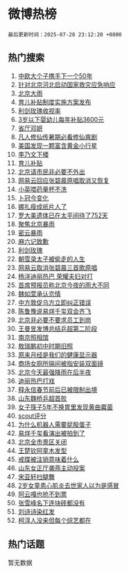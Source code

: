 # 微博热榜

`最后更新时间：2025-07-28 23:12:20 +0800`

## 热门搜索

1. [中欧大个子携手下一个50年](https://m.weibo.cn/search?containerid=100103type%3D1%26t%3D10%26q%3D%23%E4%B8%AD%E6%AC%A7%E5%A4%A7%E4%B8%AA%E5%AD%90%E6%90%BA%E6%89%8B%E4%B8%8B%E4%B8%80%E4%B8%AA50%E5%B9%B4%23&stream_entry_id=51&isnewpage=1&extparam=seat%3D1%26pos%3D0%26filter_type%3Drealtimehot%26stream_entry_id%3D51%26c_type%3D51%26q%3D%2523%25E4%25B8%25AD%25E6%25AC%25A7%25E5%25A4%25A7%25E4%25B8%25AA%25E5%25AD%2590%25E6%2590%25BA%25E6%2589%258B%25E4%25B8%258B%25E4%25B8%2580%25E4%25B8%25AA50%25E5%25B9%25B4%2523%26dgr%3D0%26cate%3D10103%26display_time%3D1753715539%26pre_seqid%3D17537155393540655090136)
1. [针对北京河北启动国家救灾应急响应](https://m.weibo.cn/search?containerid=100103type%3D1%26t%3D10%26q%3D%23%E9%92%88%E5%AF%B9%E5%8C%97%E4%BA%AC%E6%B2%B3%E5%8C%97%E5%90%AF%E5%8A%A8%E5%9B%BD%E5%AE%B6%E6%95%91%E7%81%BE%E5%BA%94%E6%80%A5%E5%93%8D%E5%BA%94%23&stream_entry_id=31&isnewpage=1&extparam=seat%3D1%26lcate%3D5001%26stream_entry_id%3D31%26q%3D%2523%25E9%2592%2588%25E5%25AF%25B9%25E5%258C%2597%25E4%25BA%25AC%25E6%25B2%25B3%25E5%258C%2597%25E5%2590%25AF%25E5%258A%25A8%25E5%259B%25BD%25E5%25AE%25B6%25E6%2595%2591%25E7%2581%25BE%25E5%25BA%2594%25E6%2580%25A5%25E5%2593%258D%25E5%25BA%2594%2523%26flag%3D1%26band_rank%3D1%26filter_type%3Drealtimehot%26realpos%3D1%26c_type%3D31%26dgr%3D0%26pos%3D0%26cate%3D5001%26display_time%3D1753715539%26pre_seqid%3D17537155393540655090136)
1. [北京大雨](https://m.weibo.cn/search?containerid=100103type%3D1%26t%3D10%26q%3D%E5%8C%97%E4%BA%AC%E5%A4%A7%E9%9B%A8&stream_entry_id=31&isnewpage=1&extparam=seat%3D1%26lcate%3D5001%26stream_entry_id%3D31%26q%3D%25E5%258C%2597%25E4%25BA%25AC%25E5%25A4%25A7%25E9%259B%25A8%26flag%3D1%26band_rank%3D2%26filter_type%3Drealtimehot%26realpos%3D2%26c_type%3D31%26dgr%3D0%26pos%3D1%26cate%3D5001%26display_time%3D1753715539%26pre_seqid%3D17537155393540655090136)
1. [育儿补贴制度实施方案发布](https://m.weibo.cn/search?containerid=100103type%3D1%26t%3D10%26q%3D%23%E8%82%B2%E5%84%BF%E8%A1%A5%E8%B4%B4%E5%88%B6%E5%BA%A6%E5%AE%9E%E6%96%BD%E6%96%B9%E6%A1%88%E5%8F%91%E5%B8%83%23&stream_entry_id=31&isnewpage=1&extparam=seat%3D1%26lcate%3D5001%26stream_entry_id%3D31%26q%3D%2523%25E8%2582%25B2%25E5%2584%25BF%25E8%25A1%25A5%25E8%25B4%25B4%25E5%2588%25B6%25E5%25BA%25A6%25E5%25AE%259E%25E6%2596%25BD%25E6%2596%25B9%25E6%25A1%2588%25E5%258F%2591%25E5%25B8%2583%2523%26flag%3D16%26band_rank%3D3%26filter_type%3Drealtimehot%26realpos%3D3%26c_type%3D31%26dgr%3D0%26pos%3D2%26cate%3D5001%26display_time%3D1753715539%26pre_seqid%3D17537155393540655090136)
1. [利剑玫瑰收视率](https://m.weibo.cn/search?containerid=100103type%3D1%26t%3D10%26q%3D%23%E5%88%A9%E5%89%91%E7%8E%AB%E7%91%B0%E6%94%B6%E8%A7%86%E7%8E%87%23&stream_entry_id=31&isnewpage=1&extparam=seat%3D1%26lcate%3D5001%26stream_entry_id%3D31%26q%3D%2523%25E5%2588%25A9%25E5%2589%2591%25E7%258E%25AB%25E7%2591%25B0%25E6%2594%25B6%25E8%25A7%2586%25E7%258E%2587%2523%26flag%3D16%26band_rank%3D4%26filter_type%3Drealtimehot%26realpos%3D4%26c_type%3D31%26dgr%3D0%26pos%3D3%26cate%3D5001%26display_time%3D1753715539%26pre_seqid%3D17537155393540655090136)
1. [3岁以下婴幼儿每年补贴3600元](https://m.weibo.cn/search?containerid=100103type%3D1%26t%3D10%26q%3D%233%E5%B2%81%E4%BB%A5%E4%B8%8B%E5%A9%B4%E5%B9%BC%E5%84%BF%E6%AF%8F%E5%B9%B4%E8%A1%A5%E8%B4%B43600%E5%85%83%23&stream_entry_id=31&isnewpage=1&extparam=seat%3D1%26lcate%3D5001%26stream_entry_id%3D31%26q%3D%25233%25E5%25B2%2581%25E4%25BB%25A5%25E4%25B8%258B%25E5%25A9%25B4%25E5%25B9%25BC%25E5%2584%25BF%25E6%25AF%258F%25E5%25B9%25B4%25E8%25A1%25A5%25E8%25B4%25B43600%25E5%2585%2583%2523%26flag%3D16%26band_rank%3D5%26filter_type%3Drealtimehot%26realpos%3D5%26c_type%3D31%26dgr%3D0%26pos%3D4%26cate%3D5001%26display_time%3D1753715539%26pre_seqid%3D17537155393540655090136)
1. [省厅邓妍](https://m.weibo.cn/search?containerid=100103type%3D1%26t%3D10%26q%3D%23%E7%9C%81%E5%8E%85%E9%82%93%E5%A6%8D%23&stream_entry_id=31&isnewpage=1&extparam=seat%3D1%26lcate%3D5001%26stream_entry_id%3D31%26q%3D%2523%25E7%259C%2581%25E5%258E%2585%25E9%2582%2593%25E5%25A6%258D%2523%26flag%3D16%26band_rank%3D6%26filter_type%3Drealtimehot%26realpos%3D6%26c_type%3D31%26dgr%3D0%26pos%3D5%26cate%3D5001%26display_time%3D1753715539%26pre_seqid%3D17537155393540655090136)
1. [凡人修仙传暑期必看修仙爽剧](https://m.weibo.cn/search?containerid=100103type%3D1%26t%3D10%26q%3D%23%E5%87%A1%E4%BA%BA%E4%BF%AE%E4%BB%99%E4%BC%A0%E6%9A%91%E6%9C%9F%E5%BF%85%E7%9C%8B%E4%BF%AE%E4%BB%99%E7%88%BD%E5%89%A7%23&stream_entry_id=31&isnewpage=1&extparam=seat%3D1%26lcate%3D5001%26stream_entry_id%3D31%26q%3D%2523%25E5%2587%25A1%25E4%25BA%25BA%25E4%25BF%25AE%25E4%25BB%2599%25E4%25BC%25A0%25E6%259A%2591%25E6%259C%259F%25E5%25BF%2585%25E7%259C%258B%25E4%25BF%25AE%25E4%25BB%2599%25E7%2588%25BD%25E5%2589%25A7%2523%26dgr%3D0%26pos%3D6%26filter_type%3Drealtimehot%26is_ad_pos%3D1%26c_type%3D31%26band_rank%3D7%26adid%3D294972%26cate%3D5001%26display_time%3D1753715539%26pre_seqid%3D17537155393540655090136)
1. [美国发现一颗富含黄金小行星](https://m.weibo.cn/search?containerid=100103type%3D1%26t%3D10%26q%3D%23%E7%BE%8E%E5%9B%BD%E5%8F%91%E7%8E%B0%E4%B8%80%E9%A2%97%E5%AF%8C%E5%90%AB%E9%BB%84%E9%87%91%E5%B0%8F%E8%A1%8C%E6%98%9F%23&stream_entry_id=31&isnewpage=1&extparam=seat%3D1%26lcate%3D5001%26stream_entry_id%3D31%26q%3D%2523%25E7%25BE%258E%25E5%259B%25BD%25E5%258F%2591%25E7%258E%25B0%25E4%25B8%2580%25E9%25A2%2597%25E5%25AF%258C%25E5%2590%25AB%25E9%25BB%2584%25E9%2587%2591%25E5%25B0%258F%25E8%25A1%258C%25E6%2598%259F%2523%26flag%3D1%26band_rank%3D7%26filter_type%3Drealtimehot%26realpos%3D7%26c_type%3D31%26dgr%3D0%26pos%3D7%26cate%3D5001%26display_time%3D1753715539%26pre_seqid%3D17537155393540655090136)
1. [李乃文下楼](https://m.weibo.cn/search?containerid=100103type%3D1%26t%3D10%26q%3D%E6%9D%8E%E4%B9%83%E6%96%87%E4%B8%8B%E6%A5%BC&stream_entry_id=31&isnewpage=1&extparam=seat%3D1%26lcate%3D5001%26stream_entry_id%3D31%26q%3D%25E6%259D%258E%25E4%25B9%2583%25E6%2596%2587%25E4%25B8%258B%25E6%25A5%25BC%26flag%3D2%26band_rank%3D8%26filter_type%3Drealtimehot%26realpos%3D8%26c_type%3D31%26dgr%3D0%26pos%3D8%26cate%3D5001%26display_time%3D1753715539%26pre_seqid%3D17537155393540655090136)
1. [育儿补贴](https://m.weibo.cn/search?containerid=100103type%3D1%26t%3D10%26q%3D%E8%82%B2%E5%84%BF%E8%A1%A5%E8%B4%B4&stream_entry_id=31&isnewpage=1&extparam=seat%3D1%26lcate%3D5001%26stream_entry_id%3D31%26q%3D%25E8%2582%25B2%25E5%2584%25BF%25E8%25A1%25A5%25E8%25B4%25B4%26flag%3D16%26band_rank%3D9%26filter_type%3Drealtimehot%26realpos%3D9%26c_type%3D31%26dgr%3D0%26pos%3D9%26cate%3D5001%26display_time%3D1753715539%26pre_seqid%3D17537155393540655090136)
1. [北京请市民非必要不外出](https://m.weibo.cn/search?containerid=100103type%3D1%26t%3D10%26q%3D%23%E5%8C%97%E4%BA%AC%E8%AF%B7%E5%B8%82%E6%B0%91%E9%9D%9E%E5%BF%85%E8%A6%81%E4%B8%8D%E5%A4%96%E5%87%BA%23&stream_entry_id=31&isnewpage=1&extparam=seat%3D1%26lcate%3D5001%26stream_entry_id%3D31%26q%3D%2523%25E5%258C%2597%25E4%25BA%25AC%25E8%25AF%25B7%25E5%25B8%2582%25E6%25B0%2591%25E9%259D%259E%25E5%25BF%2585%25E8%25A6%2581%25E4%25B8%258D%25E5%25A4%2596%25E5%2587%25BA%2523%26flag%3D0%26band_rank%3D10%26filter_type%3Drealtimehot%26realpos%3D10%26c_type%3D31%26dgr%3D0%26pos%3D10%26cate%3D5001%26display_time%3D1753715539%26pre_seqid%3D17537155393540655090136)
1. [网易云回应张碧晨原唱取消又恢复](https://m.weibo.cn/search?containerid=100103type%3D1%26t%3D10%26q%3D%23%E7%BD%91%E6%98%93%E4%BA%91%E5%9B%9E%E5%BA%94%E5%BC%A0%E7%A2%A7%E6%99%A8%E5%8E%9F%E5%94%B1%E5%8F%96%E6%B6%88%E5%8F%88%E6%81%A2%E5%A4%8D%23&stream_entry_id=31&isnewpage=1&extparam=seat%3D1%26lcate%3D5001%26stream_entry_id%3D31%26q%3D%2523%25E7%25BD%2591%25E6%2598%2593%25E4%25BA%2591%25E5%259B%259E%25E5%25BA%2594%25E5%25BC%25A0%25E7%25A2%25A7%25E6%2599%25A8%25E5%258E%259F%25E5%2594%25B1%25E5%258F%2596%25E6%25B6%2588%25E5%258F%2588%25E6%2581%25A2%25E5%25A4%258D%2523%26flag%3D1%26band_rank%3D11%26filter_type%3Drealtimehot%26realpos%3D11%26c_type%3D31%26dgr%3D0%26pos%3D11%26cate%3D5001%26display_time%3D1753715539%26pre_seqid%3D17537155393540655090136)
1. [小英喂药量杯不洗](https://m.weibo.cn/search?containerid=100103type%3D1%26t%3D10%26q%3D%23%E5%B0%8F%E8%8B%B1%E5%96%82%E8%8D%AF%E9%87%8F%E6%9D%AF%E4%B8%8D%E6%B4%97%23&stream_entry_id=31&isnewpage=1&extparam=seat%3D1%26lcate%3D5001%26stream_entry_id%3D31%26q%3D%2523%25E5%25B0%258F%25E8%258B%25B1%25E5%2596%2582%25E8%258D%25AF%25E9%2587%258F%25E6%259D%25AF%25E4%25B8%258D%25E6%25B4%2597%2523%26flag%3D2%26band_rank%3D12%26filter_type%3Drealtimehot%26realpos%3D12%26c_type%3D31%26dgr%3D0%26pos%3D12%26cate%3D5001%26display_time%3D1753715539%26pre_seqid%3D17537155393540655090136)
1. [卜冠今变化](https://m.weibo.cn/search?containerid=100103type%3D1%26t%3D10%26q%3D%E5%8D%9C%E5%86%A0%E4%BB%8A%E5%8F%98%E5%8C%96&stream_entry_id=31&isnewpage=1&extparam=seat%3D1%26lcate%3D5001%26stream_entry_id%3D31%26q%3D%25E5%258D%259C%25E5%2586%25A0%25E4%25BB%258A%25E5%258F%2598%25E5%258C%2596%26flag%3D0%26band_rank%3D13%26filter_type%3Drealtimehot%26realpos%3D13%26c_type%3D31%26dgr%3D0%26pos%3D13%26cate%3D5001%26display_time%3D1753715539%26pre_seqid%3D17537155393540655090136)
1. [娜扎瘦成纸片人了](https://m.weibo.cn/search?containerid=100103type%3D1%26t%3D10%26q%3D%E5%A8%9C%E6%89%8E%E7%98%A6%E6%88%90%E7%BA%B8%E7%89%87%E4%BA%BA%E4%BA%86&stream_entry_id=31&isnewpage=1&extparam=seat%3D1%26lcate%3D5001%26stream_entry_id%3D31%26q%3D%25E5%25A8%259C%25E6%2589%258E%25E7%2598%25A6%25E6%2588%2590%25E7%25BA%25B8%25E7%2589%2587%25E4%25BA%25BA%25E4%25BA%2586%26flag%3D2%26band_rank%3D14%26filter_type%3Drealtimehot%26realpos%3D14%26c_type%3D31%26dgr%3D0%26pos%3D14%26cate%3D5001%26display_time%3D1753715539%26pre_seqid%3D17537155393540655090136)
1. [罗大美遗体已在太平间待了752天](https://m.weibo.cn/search?containerid=100103type%3D1%26t%3D10%26q%3D%23%E7%BD%97%E5%A4%A7%E7%BE%8E%E9%81%97%E4%BD%93%E5%B7%B2%E5%9C%A8%E5%A4%AA%E5%B9%B3%E9%97%B4%E5%BE%85%E4%BA%86752%E5%A4%A9%23&stream_entry_id=31&isnewpage=1&extparam=seat%3D1%26lcate%3D5001%26stream_entry_id%3D31%26q%3D%2523%25E7%25BD%2597%25E5%25A4%25A7%25E7%25BE%258E%25E9%2581%2597%25E4%25BD%2593%25E5%25B7%25B2%25E5%259C%25A8%25E5%25A4%25AA%25E5%25B9%25B3%25E9%2597%25B4%25E5%25BE%2585%25E4%25BA%2586752%25E5%25A4%25A9%2523%26flag%3D2%26band_rank%3D15%26filter_type%3Drealtimehot%26realpos%3D15%26c_type%3D31%26dgr%3D0%26pos%3D15%26cate%3D5001%26display_time%3D1753715539%26pre_seqid%3D17537155393540655090136)
1. [聚焦北京暴雨](https://m.weibo.cn/search?containerid=100103type%3D1%26t%3D10%26q%3D%23%E8%81%9A%E7%84%A6%E5%8C%97%E4%BA%AC%E6%9A%B4%E9%9B%A8%23&stream_entry_id=31&isnewpage=1&extparam=seat%3D1%26lcate%3D5001%26stream_entry_id%3D31%26q%3D%2523%25E8%2581%259A%25E7%2584%25A6%25E5%258C%2597%25E4%25BA%25AC%25E6%259A%25B4%25E9%259B%25A8%2523%26flag%3D1%26band_rank%3D16%26filter_type%3Drealtimehot%26realpos%3D16%26c_type%3D31%26dgr%3D0%26pos%3D16%26cate%3D5001%26display_time%3D1753715539%26pre_seqid%3D17537155393540655090136)
1. [密云暴雨](https://m.weibo.cn/search?containerid=100103type%3D1%26t%3D10%26q%3D%E5%AF%86%E4%BA%91%E6%9A%B4%E9%9B%A8&stream_entry_id=31&isnewpage=1&extparam=seat%3D1%26lcate%3D5001%26stream_entry_id%3D31%26q%3D%25E5%25AF%2586%25E4%25BA%2591%25E6%259A%25B4%25E9%259B%25A8%26flag%3D1%26band_rank%3D17%26filter_type%3Drealtimehot%26realpos%3D17%26c_type%3D31%26dgr%3D0%26pos%3D17%26cate%3D5001%26display_time%3D1753715539%26pre_seqid%3D17537155393540655090136)
1. [麻六记致歉](https://m.weibo.cn/search?containerid=100103type%3D1%26t%3D10%26q%3D%23%E9%BA%BB%E5%85%AD%E8%AE%B0%E8%87%B4%E6%AD%89%23&stream_entry_id=31&isnewpage=1&extparam=seat%3D1%26lcate%3D5001%26stream_entry_id%3D31%26q%3D%2523%25E9%25BA%25BB%25E5%2585%25AD%25E8%25AE%25B0%25E8%2587%25B4%25E6%25AD%2589%2523%26flag%3D0%26band_rank%3D18%26filter_type%3Drealtimehot%26realpos%3D18%26c_type%3D31%26dgr%3D0%26pos%3D18%26cate%3D5001%26display_time%3D1753715539%26pre_seqid%3D17537155393540655090136)
1. [利剑玫瑰](https://m.weibo.cn/search?containerid=100103type%3D1%26t%3D10%26q%3D%E5%88%A9%E5%89%91%E7%8E%AB%E7%91%B0&stream_entry_id=31&isnewpage=1&extparam=seat%3D1%26lcate%3D5001%26stream_entry_id%3D31%26q%3D%25E5%2588%25A9%25E5%2589%2591%25E7%258E%25AB%25E7%2591%25B0%26flag%3D0%26band_rank%3D19%26filter_type%3Drealtimehot%26realpos%3D19%26c_type%3D31%26dgr%3D0%26pos%3D19%26cate%3D5001%26display_time%3D1753715539%26pre_seqid%3D17537155393540655090136)
1. [朝雪录太子被偷走的人生](https://m.weibo.cn/search?containerid=100103type%3D1%26t%3D10%26q%3D%E6%9C%9D%E9%9B%AA%E5%BD%95%E5%A4%AA%E5%AD%90%E8%A2%AB%E5%81%B7%E8%B5%B0%E7%9A%84%E4%BA%BA%E7%94%9F&stream_entry_id=31&isnewpage=1&extparam=seat%3D1%26lcate%3D5001%26stream_entry_id%3D31%26q%3D%25E6%259C%259D%25E9%259B%25AA%25E5%25BD%2595%25E5%25A4%25AA%25E5%25AD%2590%25E8%25A2%25AB%25E5%2581%25B7%25E8%25B5%25B0%25E7%259A%2584%25E4%25BA%25BA%25E7%2594%259F%26flag%3D1%26band_rank%3D20%26filter_type%3Drealtimehot%26realpos%3D20%26c_type%3D31%26dgr%3D0%26pos%3D20%26cate%3D5001%26display_time%3D1753715539%26pre_seqid%3D17537155393540655090136)
1. [网易云取消张碧晨三首歌原唱](https://m.weibo.cn/search?containerid=100103type%3D1%26t%3D10%26q%3D%23%E7%BD%91%E6%98%93%E4%BA%91%E5%8F%96%E6%B6%88%E5%BC%A0%E7%A2%A7%E6%99%A8%E4%B8%89%E9%A6%96%E6%AD%8C%E5%8E%9F%E5%94%B1%23&stream_entry_id=31&isnewpage=1&extparam=seat%3D1%26lcate%3D5001%26stream_entry_id%3D31%26q%3D%2523%25E7%25BD%2591%25E6%2598%2593%25E4%25BA%2591%25E5%258F%2596%25E6%25B6%2588%25E5%25BC%25A0%25E7%25A2%25A7%25E6%2599%25A8%25E4%25B8%2589%25E9%25A6%2596%25E6%25AD%258C%25E5%258E%259F%25E5%2594%25B1%2523%26flag%3D2%26band_rank%3D21%26filter_type%3Drealtimehot%26realpos%3D21%26c_type%3D31%26dgr%3D0%26pos%3D21%26cate%3D5001%26display_time%3D1753715539%26pre_seqid%3D17537155393540655090136)
1. [杨洋迪丽热巴 荣耀夫妇对打](https://m.weibo.cn/search?containerid=100103type%3D1%26t%3D10%26q%3D%E6%9D%A8%E6%B4%8B%E8%BF%AA%E4%B8%BD%E7%83%AD%E5%B7%B4+%E8%8D%A3%E8%80%80%E5%A4%AB%E5%A6%87%E5%AF%B9%E6%89%93&stream_entry_id=31&isnewpage=1&extparam=seat%3D1%26lcate%3D5001%26stream_entry_id%3D31%26q%3D%25E6%259D%25A8%25E6%25B4%258B%25E8%25BF%25AA%25E4%25B8%25BD%25E7%2583%25AD%25E5%25B7%25B4%2520%25E8%258D%25A3%25E8%2580%2580%25E5%25A4%25AB%25E5%25A6%2587%25E5%25AF%25B9%25E6%2589%2593%26flag%3D0%26band_rank%3D22%26filter_type%3Drealtimehot%26realpos%3D22%26c_type%3D31%26dgr%3D0%26pos%3D22%26cate%3D5001%26display_time%3D1753715539%26pre_seqid%3D17537155393540655090136)
1. [首席预报员称北京今夜的雨大不同](https://m.weibo.cn/search?containerid=100103type%3D1%26t%3D10%26q%3D%23%E9%A6%96%E5%B8%AD%E9%A2%84%E6%8A%A5%E5%91%98%E7%A7%B0%E5%8C%97%E4%BA%AC%E4%BB%8A%E5%A4%9C%E7%9A%84%E9%9B%A8%E5%A4%A7%E4%B8%8D%E5%90%8C%23&stream_entry_id=31&isnewpage=1&extparam=seat%3D1%26lcate%3D5001%26stream_entry_id%3D31%26q%3D%2523%25E9%25A6%2596%25E5%25B8%25AD%25E9%25A2%2584%25E6%258A%25A5%25E5%2591%2598%25E7%25A7%25B0%25E5%258C%2597%25E4%25BA%25AC%25E4%25BB%258A%25E5%25A4%259C%25E7%259A%2584%25E9%259B%25A8%25E5%25A4%25A7%25E4%25B8%258D%25E5%2590%258C%2523%26flag%3D0%26band_rank%3D23%26filter_type%3Drealtimehot%26realpos%3D23%26c_type%3D31%26dgr%3D0%26pos%3D23%26cate%3D5001%26display_time%3D1753715539%26pre_seqid%3D17537155393540655090136)
1. [魏如萱承认恋情](https://m.weibo.cn/search?containerid=100103type%3D1%26t%3D10%26q%3D%23%E9%AD%8F%E5%A6%82%E8%90%B1%E6%89%BF%E8%AE%A4%E6%81%8B%E6%83%85%23&stream_entry_id=31&isnewpage=1&extparam=seat%3D1%26lcate%3D5001%26stream_entry_id%3D31%26q%3D%2523%25E9%25AD%258F%25E5%25A6%2582%25E8%2590%25B1%25E6%2589%25BF%25E8%25AE%25A4%25E6%2581%258B%25E6%2583%2585%2523%26flag%3D0%26band_rank%3D24%26filter_type%3Drealtimehot%26realpos%3D24%26c_type%3D31%26dgr%3D0%26pos%3D24%26cate%3D5001%26display_time%3D1753715539%26pre_seqid%3D17537155393540655090136)
1. [中方敦促乌方立即纠正错误](https://m.weibo.cn/search?containerid=100103type%3D1%26t%3D10%26q%3D%23%E4%B8%AD%E6%96%B9%E6%95%A6%E4%BF%83%E4%B9%8C%E6%96%B9%E7%AB%8B%E5%8D%B3%E7%BA%A0%E6%AD%A3%E9%94%99%E8%AF%AF%23&stream_entry_id=31&isnewpage=1&extparam=seat%3D1%26lcate%3D5001%26stream_entry_id%3D31%26q%3D%2523%25E4%25B8%25AD%25E6%2596%25B9%25E6%2595%25A6%25E4%25BF%2583%25E4%25B9%258C%25E6%2596%25B9%25E7%25AB%258B%25E5%258D%25B3%25E7%25BA%25A0%25E6%25AD%25A3%25E9%2594%2599%25E8%25AF%25AF%2523%26flag%3D0%26band_rank%3D25%26filter_type%3Drealtimehot%26realpos%3D25%26c_type%3D31%26dgr%3D0%26pos%3D25%26cate%3D5001%26display_time%3D1753715539%26pre_seqid%3D17537155393540655090136)
1. [陈鲁豫说易烊千玺双会齐飞](https://m.weibo.cn/search?containerid=100103type%3D1%26t%3D10%26q%3D%23%E9%99%88%E9%B2%81%E8%B1%AB%E8%AF%B4%E6%98%93%E7%83%8A%E5%8D%83%E7%8E%BA%E5%8F%8C%E4%BC%9A%E9%BD%90%E9%A3%9E%23&stream_entry_id=31&isnewpage=1&extparam=seat%3D1%26lcate%3D5001%26stream_entry_id%3D31%26q%3D%2523%25E9%2599%2588%25E9%25B2%2581%25E8%25B1%25AB%25E8%25AF%25B4%25E6%2598%2593%25E7%2583%258A%25E5%258D%2583%25E7%258E%25BA%25E5%258F%258C%25E4%25BC%259A%25E9%25BD%2590%25E9%25A3%259E%2523%26flag%3D1%26band_rank%3D26%26filter_type%3Drealtimehot%26realpos%3D26%26c_type%3D31%26dgr%3D0%26pos%3D26%26cate%3D5001%26display_time%3D1753715539%26pre_seqid%3D17537155393540655090136)
1. [北京非必要不要求员工到岗](https://m.weibo.cn/search?containerid=100103type%3D1%26t%3D10%26q%3D%23%E5%8C%97%E4%BA%AC%E9%9D%9E%E5%BF%85%E8%A6%81%E4%B8%8D%E8%A6%81%E6%B1%82%E5%91%98%E5%B7%A5%E5%88%B0%E5%B2%97%23&stream_entry_id=31&isnewpage=1&extparam=seat%3D1%26lcate%3D5001%26stream_entry_id%3D31%26q%3D%2523%25E5%258C%2597%25E4%25BA%25AC%25E9%259D%259E%25E5%25BF%2585%25E8%25A6%2581%25E4%25B8%258D%25E8%25A6%2581%25E6%25B1%2582%25E5%2591%2598%25E5%25B7%25A5%25E5%2588%25B0%25E5%25B2%2597%2523%26flag%3D1%26band_rank%3D27%26filter_type%3Drealtimehot%26realpos%3D27%26c_type%3D31%26dgr%3D0%26pos%3D27%26cate%3D5001%26display_time%3D1753715539%26pre_seqid%3D17537155393540655090136)
1. [王曼昱发博总结乒超第二阶段](https://m.weibo.cn/search?containerid=100103type%3D1%26t%3D10%26q%3D%23%E7%8E%8B%E6%9B%BC%E6%98%B1%E5%8F%91%E5%8D%9A%E6%80%BB%E7%BB%93%E4%B9%92%E8%B6%85%E7%AC%AC%E4%BA%8C%E9%98%B6%E6%AE%B5%23&stream_entry_id=31&isnewpage=1&extparam=seat%3D1%26lcate%3D5001%26stream_entry_id%3D31%26q%3D%2523%25E7%258E%258B%25E6%259B%25BC%25E6%2598%25B1%25E5%258F%2591%25E5%258D%259A%25E6%2580%25BB%25E7%25BB%2593%25E4%25B9%2592%25E8%25B6%2585%25E7%25AC%25AC%25E4%25BA%258C%25E9%2598%25B6%25E6%25AE%25B5%2523%26flag%3D1%26band_rank%3D28%26filter_type%3Drealtimehot%26realpos%3D28%26c_type%3D31%26dgr%3D0%26pos%3D28%26cate%3D5001%26display_time%3D1753715539%26pre_seqid%3D17537155393540655090136)
1. [南京照相馆](https://m.weibo.cn/search?containerid=100103type%3D1%26t%3D10%26q%3D%E5%8D%97%E4%BA%AC%E7%85%A7%E7%9B%B8%E9%A6%86&stream_entry_id=31&isnewpage=1&extparam=seat%3D1%26lcate%3D5001%26stream_entry_id%3D31%26q%3D%25E5%258D%2597%25E4%25BA%25AC%25E7%2585%25A7%25E7%259B%25B8%25E9%25A6%2586%26flag%3D0%26band_rank%3D29%26filter_type%3Drealtimehot%26realpos%3D29%26c_type%3D31%26dgr%3D0%26pos%3D29%26cate%3D5001%26display_time%3D1753715539%26pre_seqid%3D17537155393540655090136)
1. [敖瑞鹏初中时期旧照](https://m.weibo.cn/search?containerid=100103type%3D1%26t%3D10%26q%3D%23%E6%95%96%E7%91%9E%E9%B9%8F%E5%88%9D%E4%B8%AD%E6%97%B6%E6%9C%9F%E6%97%A7%E7%85%A7%23&stream_entry_id=31&isnewpage=1&extparam=seat%3D1%26lcate%3D5001%26stream_entry_id%3D31%26q%3D%2523%25E6%2595%2596%25E7%2591%259E%25E9%25B9%258F%25E5%2588%259D%25E4%25B8%25AD%25E6%2597%25B6%25E6%259C%259F%25E6%2597%25A7%25E7%2585%25A7%2523%26flag%3D1%26band_rank%3D30%26filter_type%3Drealtimehot%26realpos%3D30%26c_type%3D31%26dgr%3D0%26pos%3D30%26cate%3D5001%26display_time%3D1753715539%26pre_seqid%3D17537155393540655090136)
1. [原来月经是我们的健康显示器](https://m.weibo.cn/search?containerid=100103type%3D1%26t%3D10%26q%3D%E5%8E%9F%E6%9D%A5%E6%9C%88%E7%BB%8F%E6%98%AF%E6%88%91%E4%BB%AC%E7%9A%84%E5%81%A5%E5%BA%B7%E6%98%BE%E7%A4%BA%E5%99%A8&stream_entry_id=31&isnewpage=1&extparam=seat%3D1%26lcate%3D5001%26stream_entry_id%3D31%26q%3D%25E5%258E%259F%25E6%259D%25A5%25E6%259C%2588%25E7%25BB%258F%25E6%2598%25AF%25E6%2588%2591%25E4%25BB%25AC%25E7%259A%2584%25E5%2581%25A5%25E5%25BA%25B7%25E6%2598%25BE%25E7%25A4%25BA%25E5%2599%25A8%26flag%3D0%26band_rank%3D31%26filter_type%3Drealtimehot%26realpos%3D31%26c_type%3D31%26dgr%3D0%26pos%3D31%26cate%3D5001%26display_time%3D1753715539%26pre_seqid%3D17537155393540655090136)
1. [商场女厕所隔间被指安装双面镜](https://m.weibo.cn/search?containerid=100103type%3D1%26t%3D10%26q%3D%23%E5%95%86%E5%9C%BA%E5%A5%B3%E5%8E%95%E6%89%80%E9%9A%94%E9%97%B4%E8%A2%AB%E6%8C%87%E5%AE%89%E8%A3%85%E5%8F%8C%E9%9D%A2%E9%95%9C%23&stream_entry_id=31&isnewpage=1&extparam=seat%3D1%26lcate%3D5001%26stream_entry_id%3D31%26q%3D%2523%25E5%2595%2586%25E5%259C%25BA%25E5%25A5%25B3%25E5%258E%2595%25E6%2589%2580%25E9%259A%2594%25E9%2597%25B4%25E8%25A2%25AB%25E6%258C%2587%25E5%25AE%2589%25E8%25A3%2585%25E5%258F%258C%25E9%259D%25A2%25E9%2595%259C%2523%26flag%3D0%26band_rank%3D32%26filter_type%3Drealtimehot%26realpos%3D32%26c_type%3D31%26dgr%3D0%26pos%3D32%26cate%3D5001%26display_time%3D1753715539%26pre_seqid%3D17537155393540655090136)
1. [北京今天最强降雨在后半夜](https://m.weibo.cn/search?containerid=100103type%3D1%26t%3D10%26q%3D%23%E5%8C%97%E4%BA%AC%E4%BB%8A%E5%A4%A9%E6%9C%80%E5%BC%BA%E9%99%8D%E9%9B%A8%E5%9C%A8%E5%90%8E%E5%8D%8A%E5%A4%9C%23&stream_entry_id=31&isnewpage=1&extparam=seat%3D1%26lcate%3D5001%26stream_entry_id%3D31%26q%3D%2523%25E5%258C%2597%25E4%25BA%25AC%25E4%25BB%258A%25E5%25A4%25A9%25E6%259C%2580%25E5%25BC%25BA%25E9%2599%258D%25E9%259B%25A8%25E5%259C%25A8%25E5%2590%258E%25E5%258D%258A%25E5%25A4%259C%2523%26flag%3D1%26band_rank%3D33%26filter_type%3Drealtimehot%26realpos%3D33%26c_type%3D31%26dgr%3D0%26pos%3D33%26cate%3D5001%26display_time%3D1753715539%26pre_seqid%3D17537155393540655090136)
1. [迪丽热巴打戏](https://m.weibo.cn/search?containerid=100103type%3D1%26t%3D10%26q%3D%E8%BF%AA%E4%B8%BD%E7%83%AD%E5%B7%B4%E6%89%93%E6%88%8F&stream_entry_id=31&isnewpage=1&extparam=seat%3D1%26lcate%3D5001%26stream_entry_id%3D31%26q%3D%25E8%25BF%25AA%25E4%25B8%25BD%25E7%2583%25AD%25E5%25B7%25B4%25E6%2589%2593%25E6%2588%258F%26flag%3D0%26band_rank%3D34%26filter_type%3Drealtimehot%26realpos%3D34%26c_type%3D31%26dgr%3D0%26pos%3D34%26cate%3D5001%26display_time%3D1753715539%26pre_seqid%3D17537155393540655090136)
1. [释永信春节前后已被限制出境](https://m.weibo.cn/search?containerid=100103type%3D1%26t%3D10%26q%3D%23%E9%87%8A%E6%B0%B8%E4%BF%A1%E6%98%A5%E8%8A%82%E5%89%8D%E5%90%8E%E5%B7%B2%E8%A2%AB%E9%99%90%E5%88%B6%E5%87%BA%E5%A2%83%23&stream_entry_id=31&isnewpage=1&extparam=seat%3D1%26lcate%3D5001%26stream_entry_id%3D31%26q%3D%2523%25E9%2587%258A%25E6%25B0%25B8%25E4%25BF%25A1%25E6%2598%25A5%25E8%258A%2582%25E5%2589%258D%25E5%2590%258E%25E5%25B7%25B2%25E8%25A2%25AB%25E9%2599%2590%25E5%2588%25B6%25E5%2587%25BA%25E5%25A2%2583%2523%26flag%3D0%26band_rank%3D35%26filter_type%3Drealtimehot%26realpos%3D35%26c_type%3D31%26dgr%3D0%26pos%3D35%26cate%3D5001%26display_time%3D1753715539%26pre_seqid%3D17537155393540655090136)
1. [山东魏桥乒超首败](https://m.weibo.cn/search?containerid=100103type%3D1%26t%3D10%26q%3D%23%E5%B1%B1%E4%B8%9C%E9%AD%8F%E6%A1%A5%E4%B9%92%E8%B6%85%E9%A6%96%E8%B4%A5%23&stream_entry_id=31&isnewpage=1&extparam=seat%3D1%26lcate%3D5001%26stream_entry_id%3D31%26q%3D%2523%25E5%25B1%25B1%25E4%25B8%259C%25E9%25AD%258F%25E6%25A1%25A5%25E4%25B9%2592%25E8%25B6%2585%25E9%25A6%2596%25E8%25B4%25A5%2523%26flag%3D1%26band_rank%3D36%26filter_type%3Drealtimehot%26realpos%3D36%26c_type%3D31%26dgr%3D0%26pos%3D36%26cate%3D5001%26display_time%3D1753715539%26pre_seqid%3D17537155393540655090136)
1. [女子筷子5年不换胃里发现黄曲霉菌](https://m.weibo.cn/search?containerid=100103type%3D1%26t%3D10%26q%3D%23%E5%A5%B3%E5%AD%90%E7%AD%B7%E5%AD%905%E5%B9%B4%E4%B8%8D%E6%8D%A2%E8%83%83%E9%87%8C%E5%8F%91%E7%8E%B0%E9%BB%84%E6%9B%B2%E9%9C%89%E8%8F%8C%23&stream_entry_id=31&isnewpage=1&extparam=seat%3D1%26lcate%3D5001%26stream_entry_id%3D31%26q%3D%2523%25E5%25A5%25B3%25E5%25AD%2590%25E7%25AD%25B7%25E5%25AD%25905%25E5%25B9%25B4%25E4%25B8%258D%25E6%258D%25A2%25E8%2583%2583%25E9%2587%258C%25E5%258F%2591%25E7%258E%25B0%25E9%25BB%2584%25E6%259B%25B2%25E9%259C%2589%25E8%258F%258C%2523%26flag%3D1%26band_rank%3D37%26filter_type%3Drealtimehot%26realpos%3D37%26c_type%3D31%26dgr%3D0%26pos%3D37%26cate%3D5001%26display_time%3D1753715539%26pre_seqid%3D17537155393540655090136)
1. [scout评分](https://m.weibo.cn/search?containerid=100103type%3D1%26t%3D10%26q%3Dscout%E8%AF%84%E5%88%86&stream_entry_id=31&isnewpage=1&extparam=seat%3D1%26lcate%3D5001%26stream_entry_id%3D31%26q%3Dscout%25E8%25AF%2584%25E5%2588%2586%26flag%3D1%26band_rank%3D38%26filter_type%3Drealtimehot%26realpos%3D38%26c_type%3D31%26dgr%3D0%26pos%3D38%26cate%3D5001%26display_time%3D1753715539%26pre_seqid%3D17537155393540655090136)
1. [为什么机器人需要屁股蛋子](https://m.weibo.cn/search?containerid=100103type%3D1%26t%3D10%26q%3D%23%E4%B8%BA%E4%BB%80%E4%B9%88%E6%9C%BA%E5%99%A8%E4%BA%BA%E9%9C%80%E8%A6%81%E5%B1%81%E8%82%A1%E8%9B%8B%E5%AD%90%23&stream_entry_id=31&isnewpage=1&extparam=seat%3D1%26lcate%3D5001%26stream_entry_id%3D31%26q%3D%2523%25E4%25B8%25BA%25E4%25BB%2580%25E4%25B9%2588%25E6%259C%25BA%25E5%2599%25A8%25E4%25BA%25BA%25E9%259C%2580%25E8%25A6%2581%25E5%25B1%2581%25E8%2582%25A1%25E8%259B%258B%25E5%25AD%2590%2523%26flag%3D0%26band_rank%3D39%26filter_type%3Drealtimehot%26realpos%3D39%26c_type%3D31%26dgr%3D0%26pos%3D39%26cate%3D5001%26display_time%3D1753715539%26pre_seqid%3D17537155393540655090136)
1. [易烊千玺看演出被拍到了](https://m.weibo.cn/search?containerid=100103type%3D1%26t%3D10%26q%3D%23%E6%98%93%E7%83%8A%E5%8D%83%E7%8E%BA%E7%9C%8B%E6%BC%94%E5%87%BA%E8%A2%AB%E6%8B%8D%E5%88%B0%E4%BA%86%23&stream_entry_id=31&isnewpage=1&extparam=seat%3D1%26lcate%3D5001%26stream_entry_id%3D31%26q%3D%2523%25E6%2598%2593%25E7%2583%258A%25E5%258D%2583%25E7%258E%25BA%25E7%259C%258B%25E6%25BC%2594%25E5%2587%25BA%25E8%25A2%25AB%25E6%258B%258D%25E5%2588%25B0%25E4%25BA%2586%2523%26flag%3D0%26band_rank%3D40%26filter_type%3Drealtimehot%26realpos%3D40%26c_type%3D31%26dgr%3D0%26pos%3D40%26cate%3D5001%26display_time%3D1753715539%26pre_seqid%3D17537155393540655090136)
1. [北京全市景区关闭](https://m.weibo.cn/search?containerid=100103type%3D1%26t%3D10%26q%3D%23%E5%8C%97%E4%BA%AC%E5%85%A8%E5%B8%82%E6%99%AF%E5%8C%BA%E5%85%B3%E9%97%AD%23&stream_entry_id=31&isnewpage=1&extparam=seat%3D1%26lcate%3D5001%26stream_entry_id%3D31%26q%3D%2523%25E5%258C%2597%25E4%25BA%25AC%25E5%2585%25A8%25E5%25B8%2582%25E6%2599%25AF%25E5%258C%25BA%25E5%2585%25B3%25E9%2597%25AD%2523%26flag%3D0%26band_rank%3D41%26filter_type%3Drealtimehot%26realpos%3D41%26c_type%3D31%26dgr%3D0%26pos%3D41%26cate%3D5001%26display_time%3D1753715539%26pre_seqid%3D17537155393540655090136)
1. [王楚钦阿童木发型](https://m.weibo.cn/search?containerid=100103type%3D1%26t%3D10%26q%3D%E7%8E%8B%E6%A5%9A%E9%92%A6%E9%98%BF%E7%AB%A5%E6%9C%A8%E5%8F%91%E5%9E%8B&stream_entry_id=31&isnewpage=1&extparam=seat%3D1%26lcate%3D5001%26stream_entry_id%3D31%26q%3D%25E7%258E%258B%25E6%25A5%259A%25E9%2592%25A6%25E9%2598%25BF%25E7%25AB%25A5%25E6%259C%25A8%25E5%258F%2591%25E5%259E%258B%26flag%3D1%26band_rank%3D42%26filter_type%3Drealtimehot%26realpos%3D42%26c_type%3D31%26dgr%3D0%26pos%3D42%26cate%3D5001%26display_time%3D1753715539%26pre_seqid%3D17537155393540655090136)
1. [戒牒被注销意味着什么](https://m.weibo.cn/search?containerid=100103type%3D1%26t%3D10%26q%3D%23%E6%88%92%E7%89%92%E8%A2%AB%E6%B3%A8%E9%94%80%E6%84%8F%E5%91%B3%E7%9D%80%E4%BB%80%E4%B9%88%23&stream_entry_id=31&isnewpage=1&extparam=seat%3D1%26lcate%3D5001%26stream_entry_id%3D31%26q%3D%2523%25E6%2588%2592%25E7%2589%2592%25E8%25A2%25AB%25E6%25B3%25A8%25E9%2594%2580%25E6%2584%258F%25E5%2591%25B3%25E7%259D%2580%25E4%25BB%2580%25E4%25B9%2588%2523%26flag%3D1%26band_rank%3D43%26filter_type%3Drealtimehot%26realpos%3D43%26c_type%3D31%26dgr%3D0%26pos%3D43%26cate%3D5001%26display_time%3D1753715539%26pre_seqid%3D17537155393540655090136)
1. [山东女正厅袭燕主动投案](https://m.weibo.cn/search?containerid=100103type%3D1%26t%3D10%26q%3D%23%E5%B1%B1%E4%B8%9C%E5%A5%B3%E6%AD%A3%E5%8E%85%E8%A2%AD%E7%87%95%E4%B8%BB%E5%8A%A8%E6%8A%95%E6%A1%88%23&stream_entry_id=31&isnewpage=1&extparam=seat%3D1%26lcate%3D5001%26stream_entry_id%3D31%26q%3D%2523%25E5%25B1%25B1%25E4%25B8%259C%25E5%25A5%25B3%25E6%25AD%25A3%25E5%258E%2585%25E8%25A2%25AD%25E7%2587%2595%25E4%25B8%25BB%25E5%258A%25A8%25E6%258A%2595%25E6%25A1%2588%2523%26flag%3D1%26band_rank%3D44%26filter_type%3Drealtimehot%26realpos%3D44%26c_type%3D31%26dgr%3D0%26pos%3D44%26cate%3D5001%26display_time%3D1753715539%26pre_seqid%3D17537155393540655090136)
1. [宋亚轩扫腿舞](https://m.weibo.cn/search?containerid=100103type%3D1%26t%3D10%26q%3D%E5%AE%8B%E4%BA%9A%E8%BD%A9%E6%89%AB%E8%85%BF%E8%88%9E&stream_entry_id=31&isnewpage=1&extparam=seat%3D1%26lcate%3D5001%26stream_entry_id%3D31%26q%3D%25E5%25AE%258B%25E4%25BA%259A%25E8%25BD%25A9%25E6%2589%25AB%25E8%2585%25BF%25E8%2588%259E%26flag%3D0%26band_rank%3D45%26filter_type%3Drealtimehot%26realpos%3D45%26c_type%3D31%26dgr%3D0%26pos%3D45%26cate%3D5001%26display_time%3D1753715539%26pre_seqid%3D17537155393540655090136)
1. [2岁女童患心肌炎去世家人以为是感冒](https://m.weibo.cn/search?containerid=100103type%3D1%26t%3D10%26q%3D%232%E5%B2%81%E5%A5%B3%E7%AB%A5%E6%82%A3%E5%BF%83%E8%82%8C%E7%82%8E%E5%8E%BB%E4%B8%96%E5%AE%B6%E4%BA%BA%E4%BB%A5%E4%B8%BA%E6%98%AF%E6%84%9F%E5%86%92%23&stream_entry_id=31&isnewpage=1&extparam=seat%3D1%26lcate%3D5001%26stream_entry_id%3D31%26q%3D%25232%25E5%25B2%2581%25E5%25A5%25B3%25E7%25AB%25A5%25E6%2582%25A3%25E5%25BF%2583%25E8%2582%258C%25E7%2582%258E%25E5%258E%25BB%25E4%25B8%2596%25E5%25AE%25B6%25E4%25BA%25BA%25E4%25BB%25A5%25E4%25B8%25BA%25E6%2598%25AF%25E6%2584%259F%25E5%2586%2592%2523%26flag%3D0%26band_rank%3D46%26filter_type%3Drealtimehot%26realpos%3D46%26c_type%3D31%26dgr%3D0%26pos%3D46%26cate%3D5001%26display_time%3D1753715539%26pre_seqid%3D17537155393540655090136)
1. [阿云嘎也抢不到票](https://m.weibo.cn/search?containerid=100103type%3D1%26t%3D10%26q%3D%E9%98%BF%E4%BA%91%E5%98%8E%E4%B9%9F%E6%8A%A2%E4%B8%8D%E5%88%B0%E7%A5%A8&stream_entry_id=31&isnewpage=1&extparam=seat%3D1%26lcate%3D5001%26stream_entry_id%3D31%26q%3D%25E9%2598%25BF%25E4%25BA%2591%25E5%2598%258E%25E4%25B9%259F%25E6%258A%25A2%25E4%25B8%258D%25E5%2588%25B0%25E7%25A5%25A8%26flag%3D1%26band_rank%3D47%26filter_type%3Drealtimehot%26realpos%3D47%26c_type%3D31%26dgr%3D0%26pos%3D47%26cate%3D5001%26display_time%3D1753715539%26pre_seqid%3D17537155393540655090136)
1. [张雪峰名下连块砖都没有](https://m.weibo.cn/search?containerid=100103type%3D1%26t%3D10%26q%3D%23%E5%BC%A0%E9%9B%AA%E5%B3%B0%E5%90%8D%E4%B8%8B%E8%BF%9E%E5%9D%97%E7%A0%96%E9%83%BD%E6%B2%A1%E6%9C%89%23&stream_entry_id=31&isnewpage=1&extparam=seat%3D1%26lcate%3D5001%26stream_entry_id%3D31%26q%3D%2523%25E5%25BC%25A0%25E9%259B%25AA%25E5%25B3%25B0%25E5%2590%258D%25E4%25B8%258B%25E8%25BF%259E%25E5%259D%2597%25E7%25A0%2596%25E9%2583%25BD%25E6%25B2%25A1%25E6%259C%2589%2523%26flag%3D1%26band_rank%3D48%26filter_type%3Drealtimehot%26realpos%3D48%26c_type%3D31%26dgr%3D0%26pos%3D48%26cate%3D5001%26display_time%3D1753715539%26pre_seqid%3D17537155393540655090136)
1. [刘诗诗染红发](https://m.weibo.cn/search?containerid=100103type%3D1%26t%3D10%26q%3D%E5%88%98%E8%AF%97%E8%AF%97%E6%9F%93%E7%BA%A2%E5%8F%91&stream_entry_id=31&isnewpage=1&extparam=seat%3D1%26lcate%3D5001%26stream_entry_id%3D31%26q%3D%25E5%2588%2598%25E8%25AF%2597%25E8%25AF%2597%25E6%259F%2593%25E7%25BA%25A2%25E5%258F%2591%26flag%3D0%26band_rank%3D49%26filter_type%3Drealtimehot%26realpos%3D49%26c_type%3D31%26dgr%3D0%26pos%3D49%26cate%3D5001%26display_time%3D1753715539%26pre_seqid%3D17537155393540655090136)
1. [柯淳人没来但每个综艺都在](https://m.weibo.cn/search?containerid=100103type%3D1%26t%3D10%26q%3D%E6%9F%AF%E6%B7%B3%E4%BA%BA%E6%B2%A1%E6%9D%A5%E4%BD%86%E6%AF%8F%E4%B8%AA%E7%BB%BC%E8%89%BA%E9%83%BD%E5%9C%A8&stream_entry_id=31&isnewpage=1&extparam=seat%3D1%26lcate%3D5001%26stream_entry_id%3D31%26q%3D%25E6%259F%25AF%25E6%25B7%25B3%25E4%25BA%25BA%25E6%25B2%25A1%25E6%259D%25A5%25E4%25BD%2586%25E6%25AF%258F%25E4%25B8%25AA%25E7%25BB%25BC%25E8%2589%25BA%25E9%2583%25BD%25E5%259C%25A8%26flag%3D1%26band_rank%3D50%26filter_type%3Drealtimehot%26realpos%3D50%26c_type%3D31%26dgr%3D0%26pos%3D50%26cate%3D5001%26display_time%3D1753715539%26pre_seqid%3D17537155393540655090136)

## 热门话题

暂无数据
